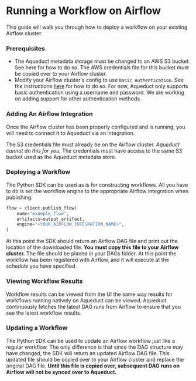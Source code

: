 # Running a Workflow on Airflow

This guide will walk you through how to deploy a workflow on your existing Airflow cluster.

### Prerequisites

* The Aqueduct metadata storage must be changed to an AWS S3 bucket. See here for how to do so. The AWS credentials file for this bucket must be copied over to your Airflow cluster.
* Modify your Airflow cluster's config to use `Basic Authentication`. See the instructions [here](https://airflow.apache.org/docs/apache-airflow/stable/security/api.html#basic-authentication) for how to do so. For now, Aqueduct only supports basic authentication using a username and password. We are working on adding support for other authentication methods.

### Adding An Airflow Integration

Once the Airflow cluster has been properly configured and is running, you will need to connect it to Aqueduct via an integration.

The S3 credentials file must already be on the Airflow cluster. _Aqueduct cannot do this for you._ The credentials must have access to the same S3 bucket used as the Aqueduct metadata store.

### Deploying a Workflow

The Python SDK can be used as is for constructing workflows. All you have to do is set the workflow engine to the appropriate Airflow integration when publishing:

```python
flow = client.publish_flow(
    name="example_flow",
    artifacts=output_artifact,
    engine="<YOUR_AIRFLOW_INTEGRATION_NAME>",
)
```

At this point the SDK should return an Airflow DAG file and print out the location of the downloaded file. **You must copy this file to your Airflow cluster.** The file should be placed in your DAGs folder. At this point the workflow has been registered with Airflow, and it will execute at the schedule you have specified.

### Viewing Workflow Results

Workflow results can be viewed from the UI the same way results for workflows running natively on Aqueduct can be viewed. Aqueduct continuously fetches the latest DAG runs from Airflow to ensure that you see the latest workflow results.

### Updating a Workflow

The Python SDK can be used to update an Airflow workflow just like a regular workflow. The only difference is that since the DAG structure may have changed, the SDK will return an updated Airflow DAG file. This updated file should be copied over to your Airflow cluster and replace the original DAG file. **Until this file is copied over, subsequent DAG runs on Airflow will not be synced over to Aqueduct.**
